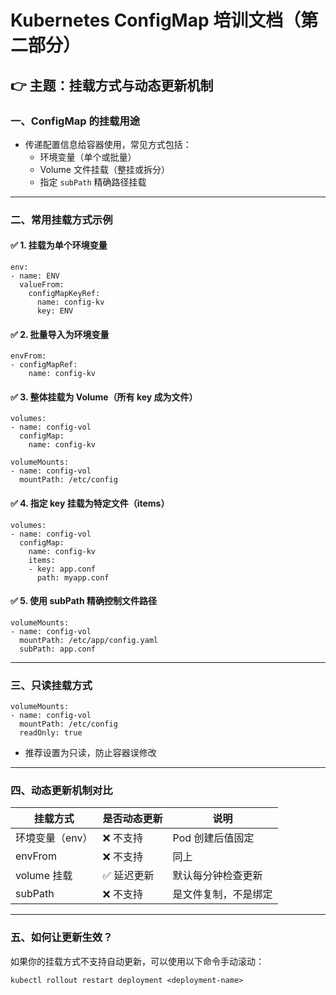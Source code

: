 # Kubernetes ConfigMap 培训文档（第二部分）

## 👉 主题：挂载方式与动态更新机制

### 一、ConfigMap 的挂载用途

- 传递配置信息给容器使用，常见方式包括：
  - 环境变量（单个或批量）
  - Volume 文件挂载（整挂或拆分）
  - 指定 `subPath` 精确路径挂载

------

### 二、常用挂载方式示例

#### ✅ 1. 挂载为单个环境变量

```
env:
- name: ENV
  valueFrom:
    configMapKeyRef:
      name: config-kv
      key: ENV
```

#### ✅ 2. 批量导入为环境变量

```
envFrom:
- configMapRef:
    name: config-kv
```

#### ✅ 3. 整体挂载为 Volume（所有 key 成为文件）

```
volumes:
- name: config-vol
  configMap:
    name: config-kv

volumeMounts:
- name: config-vol
  mountPath: /etc/config
```

#### ✅ 4. 指定 key 挂载为特定文件（items）

```
volumes:
- name: config-vol
  configMap:
    name: config-kv
    items:
    - key: app.conf
      path: myapp.conf
```

#### ✅ 5. 使用 subPath 精确控制文件路径

```
volumeMounts:
- name: config-vol
  mountPath: /etc/app/config.yaml
  subPath: app.conf
```

------

### 三、只读挂载方式

```
volumeMounts:
- name: config-vol
  mountPath: /etc/config
  readOnly: true
```

- 推荐设置为只读，防止容器误修改

------

### 四、动态更新机制对比

| 挂载方式        | 是否动态更新 | 说明                 |
| --------------- | ------------ | -------------------- |
| 环境变量（env） | ❌ 不支持     | Pod 创建后值固定     |
| envFrom         | ❌ 不支持     | 同上                 |
| volume 挂载     | ✅ 延迟更新   | 默认每分钟检查更新   |
| subPath         | ❌ 不支持     | 是文件复制，不是绑定 |



------

### 五、如何让更新生效？

如果你的挂载方式不支持自动更新，可以使用以下命令手动滚动：

```
kubectl rollout restart deployment <deployment-name>
```